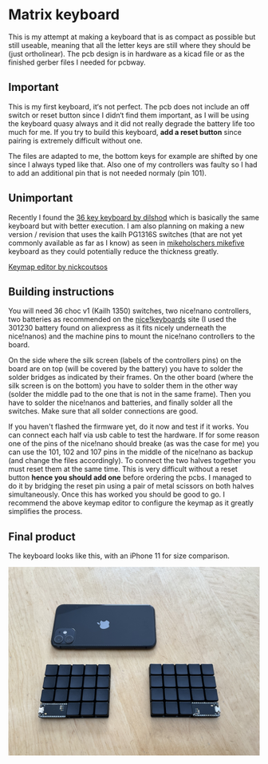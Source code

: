 # Matrix keyboard
This is my attempt at making a keyboard that is as compact as possible but still useable, meaning that all the letter keys are still where they should be (just ortholinear). The pcb design is in hardware as a kicad file or as the finished gerber files I needed for pcbway.

## Important
This is my first keyboard, it‘s not perfect. The pcb does not include an off switch or reset button since I didn‘t find them important, as I will be using the keyboard quasy always and it did not really degrade the battery life too much for me. If you try to build this keyboard, **add a reset button** since pairing is extremely difficult without one.

The files are adapted to me, the bottom keys for example are shifted by one since I always typed like that. Also one of my controllers was faulty so I had to add an additional pin that is not needed normaly (pin 101).

## Unimportant
Recently I found the [36 key keyboard by dilshod](https://github.com/dilshod/36-choc-key-ortholinear-split) which is basically the same keyboard but with better execution. I am also planning on making a new version / revision that uses the kailh PG1316S switches (that are not yet commonly available as far as I know) as seen in [mikeholschers mikefive](https://github.com/mikeholscher/zmk-config-mikefive) keyboard as they could potentially reduce the thickness greatly.

[Keymap editor by nickcoutsos](https://nickcoutsos.github.io/keymap-editor/)

## Building instructions
You will need 36 choc v1 (Kailh 1350) switches, two nice!nano controllers, two batteries as recommended on the [nice!keyboards](https://nicekeyboards.com) site (I used the 301230 battery found on aliexpress as it fits nicely underneath the nice!nanos) and the machine pins to mount the nice!nano controllers to the board.

On the side where the silk screen (labels of the controllers pins) on the board are on top (will be covered by the battery) you have to solder the solder bridges as indicated by their frames. On the other board (where the silk screen is on the bottom) you have to solder them in the other way (solder the middle pad to the one that is not in the same frame). Then you have to solder the nice!nanos and batteries, and finally solder all the switches. Make sure that all solder connections are good.

If you haven't flashed the firmware yet, do it now and test if it works. You can connect each half via usb cable to test the hardware. If for some reason one of the pins of the nice!nano should breake (as was the case for me) you can use the 101, 102 and 107 pins in the middle of the nice!nano as backup (and change the files accordingly). To connect the two halves together you must reset them at the same time. This is very difficult without a reset button **hence you should add one** before ordering the pcbs. I managed to do it by bridging the reset pin using a pair of metal scissors on both halves simultaneously. Once this has worked you should be good to go. I recommend the above keymap editor to configure the keymap as it greatly simplifies the process.

## Final product
The keyboard looks like this, with an iPhone 11 for size comparison. 

![image of matrix keyboard](/matrix_keyboard.jpeg)
